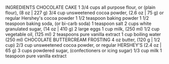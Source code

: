 INGREDIENTS
CHOCOLATE CAKE
1 3/4 cups all purpose flour, or (plain flour), (8 oz | 227 g)
3/4 cup unsweetened cocoa powder, (2.6 oz | 75 g) or regular Hershey's cocoa powder
1 1/2 teaspoon baking powder
1 1/2 teaspoon baking soda, (or bi-carb soda)
1 teaspoon salt
2 cups white granulated sugar, (14 oz | 410 g)
2 large eggs
1 cup milk, (250 ml)
1/2 cup vegetable oil, (125 ml)
2 teaspoons pure vanilla extract
1 cup boiling water (250 ml)
CHOCOLATE BUTTERCREAM FROSTING
4 oz butter, (120 g | 1/2 cup)
2/3 cup unsweetened cocoa powder, or regular HERSHEY'S (2.4 oz | 65 g)
3 cups powdered sugar, (confectioners or icing sugar)
1/3 cup milk
1 teaspoon pure vanilla extract 
